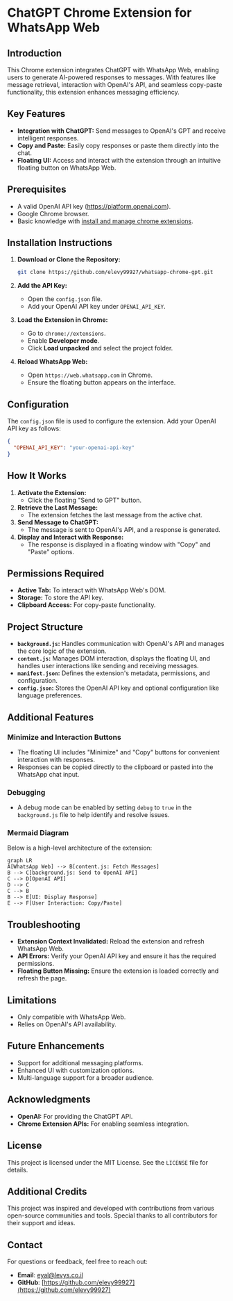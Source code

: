 # ChatGPT Chrome Extension for WhatsApp Web

## Introduction

This Chrome extension integrates ChatGPT with WhatsApp Web, enabling users to generate AI-powered responses to messages. With features like message retrieval, interaction with OpenAI's API, and seamless copy-paste functionality, this extension enhances messaging efficiency.

## Key Features

- **Integration with ChatGPT:** Send messages to OpenAI's GPT and receive intelligent responses.
- **Copy and Paste:** Easily copy responses or paste them directly into the chat.
- **Floating UI:** Access and interact with the extension through an intuitive floating button on WhatsApp Web.

## Prerequisites

- A valid OpenAI API key (<a href='https://platform.openai.com/'>https://platform.openai.com</a>).
- Google Chrome browser.
- Basic knowledge with <a href='https://support.google.com/chrome_webstore/answer/2664769?hl=en'>install and manage chrome extensions</a>.


## Installation Instructions

1. **Download or Clone the Repository:**

   ```bash
   git clone https://github.com/elevy99927/whatsapp-chrome-gpt.git
   ```

2. **Add the API Key:**

   - Open the `config.json` file.
   - Add your OpenAI API key under `OPENAI_API_KEY`.

3. **Load the Extension in Chrome:**

   - Go to `chrome://extensions`.
   - Enable **Developer mode**.
   - Click **Load unpacked** and select the project folder.

4. **Reload WhatsApp Web:**

   - Open `https://web.whatsapp.com` in Chrome.
   - Ensure the floating button appears on the interface.

## Configuration

The `config.json` file is used to configure the extension. Add your OpenAI API key as follows:

```json
{
  "OPENAI_API_KEY": "your-openai-api-key"
}
```

## How It Works

1. **Activate the Extension:**
   - Click the floating "Send to GPT" button.
2. **Retrieve the Last Message:**
   - The extension fetches the last message from the active chat.
3. **Send Message to ChatGPT:**
   - The message is sent to OpenAI's API, and a response is generated.
4. **Display and Interact with Response:**
   - The response is displayed in a floating window with "Copy" and "Paste" options.

## Permissions Required

- **Active Tab:** To interact with WhatsApp Web's DOM.
- **Storage:** To store the API key.
- **Clipboard Access:** For copy-paste functionality.

## Project Structure

- **`background.js`:** Handles communication with OpenAI's API and manages the core logic of the extension.
- **`content.js`:** Manages DOM interaction, displays the floating UI, and handles user interactions like sending and receiving messages.
- **`manifest.json`:** Defines the extension's metadata, permissions, and configuration.
- **`config.json`:** Stores the OpenAI API key and optional configuration like language preferences.

## Additional Features

### Minimize and Interaction Buttons
- The floating UI includes "Minimize" and "Copy" buttons for convenient interaction with responses.
- Responses can be copied directly to the clipboard or pasted into the WhatsApp chat input.

### Debugging
- A debug mode can be enabled by setting `debug` to `true` in the `background.js` file to help identify and resolve issues.

### Mermaid Diagram
Below is a high-level architecture of the extension:

```mermaid
graph LR
A[WhatsApp Web] --> B[content.js: Fetch Messages]
B --> C[background.js: Send to OpenAI API]
C --> D[OpenAI API]
D --> C
C --> B
B --> E[UI: Display Response]
E --> F[User Interaction: Copy/Paste]
```

## Troubleshooting

- **Extension Context Invalidated:** Reload the extension and refresh WhatsApp Web.
- **API Errors:** Verify your OpenAI API key and ensure it has the required permissions.
- **Floating Button Missing:** Ensure the extension is loaded correctly and refresh the page.

## Limitations

- Only compatible with WhatsApp Web.
- Relies on OpenAI's API availability.

## Future Enhancements

- Support for additional messaging platforms.
- Enhanced UI with customization options.
- Multi-language support for a broader audience.

## Acknowledgments

- **OpenAI:** For providing the ChatGPT API.
- **Chrome Extension APIs:** For enabling seamless integration.

## License

This project is licensed under the MIT License. See the `LICENSE` file for details.

## Additional Credits

This project was inspired and developed with contributions from various open-source communities and tools. Special thanks to all contributors for their support and ideas.

## Contact

For questions or feedback, feel free to reach out:

- **Email**: eyal@levys.co.il
- **GitHub**: [https://github.com/elevy99927](https://github.com/elevy99927)

